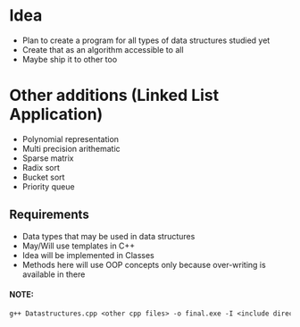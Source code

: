 # Idea
- Plan to create a program for all types of data structures studied yet
- Create that as an algorithm accessible to all
- Maybe ship it to other too

# Other additions (Linked List Application)
- Polynomial representation
- Multi precision arithematic
- Sparse matrix
- Radix sort
- Bucket sort
- Priority queue

## Requirements
- Data types that may be used in data structures
- May/Will use templates in C++
- Idea will be implemented in Classes
- Methods here will use OOP concepts only because over-writing is available in there

#### NOTE:
``` gcc
g++ Datastructures.cpp <other cpp files> -o final.exe -I <include directory> -L <library location> -l <library name> 
```